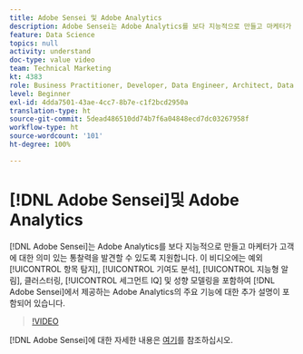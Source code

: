 ```yaml
---
title: Adobe Sensei 및 Adobe Analytics
description: Adobe Sensei는 Adobe Analytics를 보다 지능적으로 만들고 마케터가 고객에 대한 의미 있는 통찰력을 발견할 수 있도록 지원합니다. 이 비디오에는 예외 항목 탐지, 기여도 분석, 지능형 알림, 클러스터링, 세그먼트 IQ 및 성향 모델링을 포함하여 Adobe Sensei에서 제공하는 Adobe Analytics의 주요 기능에 대한 추가 설명이 포함되어 있습니다.
feature: Data Science
topics: null
activity: understand
doc-type: value video
team: Technical Marketing
kt: 4383
role: Business Practitioner, Developer, Data Engineer, Architect, Data Architect, Administrator, Leader
level: Beginner
exl-id: 4dda7501-43ae-4cc7-8b7e-c1f2bcd2950a
translation-type: ht
source-git-commit: 5dead486510dd74b7f6a04848ecd7dc03267958f
workflow-type: ht
source-wordcount: '101'
ht-degree: 100%

---
```


# [!DNL Adobe Sensei]및 Adobe Analytics

[!DNL Adobe Sensei]는 Adobe Analytics를 보다 지능적으로 만들고 마케터가 고객에 대한 의미 있는 통찰력을 발견할 수 있도록 지원합니다. 이 비디오에는 예외 [!UICONTROL 항목 탐지], [!UICONTROL 기여도 분석], [!UICONTROL 지능형 알림], 클러스터링, [!UICONTROL 세그먼트 IQ] 및 성향 모델링을 포함하여 [!DNL Adobe Sensei]에서 제공하는 Adobe Analytics의 주요 기능에 대한 추가 설명이 포함되어 있습니다.

>[!VIDEO](https://video.tv.adobe.com/v/31500/?quality=12)

[!DNL Adobe Sensei]에 대한 자세한 내용은 [여기](https://www.adobe.com/kr/sensei.html)를 참조하십시오.
